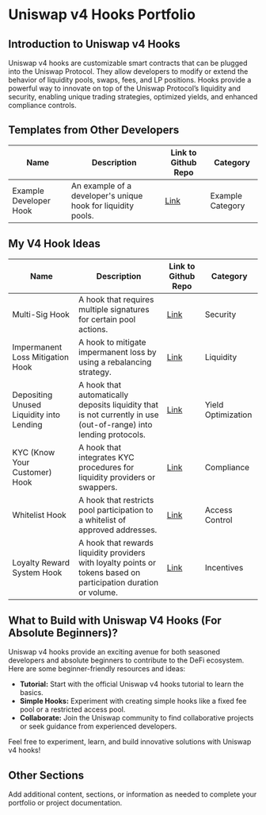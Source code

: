# Uniswap v4 Hooks Portfolio

## Introduction to Uniswap v4 Hooks
Uniswap v4 hooks are customizable smart contracts that can be plugged into the Uniswap Protocol. They allow developers to modify or extend the behavior of liquidity pools, swaps, fees, and LP positions. Hooks provide a powerful way to innovate on top of the Uniswap Protocol’s liquidity and security, enabling unique trading strategies, optimized yields, and enhanced compliance controls.

## Templates from Other Developers

| Name                   | Description                                                | Link to Github Repo | Category         |
|------------------------|------------------------------------------------------------|---------------------|------------------|
| Example Developer Hook | An example of a developer's unique hook for liquidity pools.| [Link](#)           | Example Category |

## My V4 Hook Ideas

| Name                                         | Description                                                                                                  | Link to Github Repo | Category           |
|----------------------------------------------|--------------------------------------------------------------------------------------------------------------|---------------------|--------------------|
| Multi-Sig Hook                               | A hook that requires multiple signatures for certain pool actions.                                           | [Link](#)           | Security           |
| Impermanent Loss Mitigation Hook             | A hook to mitigate impermanent loss by using a rebalancing strategy.                                         | [Link](#)           | Liquidity          |
| Depositing Unused Liquidity into Lending     | A hook that automatically deposits liquidity that is not currently in use (out-of-range) into lending protocols.| [Link](#)           | Yield Optimization |
| KYC (Know Your Customer) Hook                | A hook that integrates KYC procedures for liquidity providers or swappers.                                   | [Link](#)           | Compliance         |
| Whitelist Hook                               | A hook that restricts pool participation to a whitelist of approved addresses.                               | [Link](#)           | Access Control     |
| Loyalty Reward System Hook                   | A hook that rewards liquidity providers with loyalty points or tokens based on participation duration or volume.| [Link](#)           | Incentives         |

## What to Build with Uniswap V4 Hooks (For Absolute Beginners)?
Uniswap v4 hooks provide an exciting avenue for both seasoned developers and absolute beginners to contribute to the DeFi ecosystem. Here are some beginner-friendly resources and ideas:

- **Tutorial:** Start with the official Uniswap v4 hooks tutorial to learn the basics.
- **Simple Hooks:** Experiment with creating simple hooks like a fixed fee pool or a restricted access pool.
- **Collaborate:** Join the Uniswap community to find collaborative projects or seek guidance from experienced developers.

Feel free to experiment, learn, and build innovative solutions with Uniswap v4 hooks!

## Other Sections
Add additional content, sections, or information as needed to complete your portfolio or project documentation.

